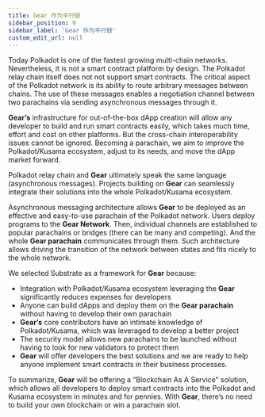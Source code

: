 ```yaml
---
title: Gear 作为平行链
sidebar_position: 9
sidebar_label: 'Gear 作为平行链'
custom_edit_url: null
---
```


Today Polkadot is one of the fastest growing multi-chain networks. Nevertheless, it is not a smart contract platform by design. The Polkadot relay chain itself does not not support smart contracts. The critical aspect of the Polkadot network is its ability to route arbitrary messages between chains. The use of these messages enables a negotiation channel between two parachains via sending asynchronous messages through it.

**Gear’s** infrastructure for out-of-the-box dApp creation will allow any developer to build and run smart contracts easily, which takes much time, effort and cost on other platforms. But the cross-chain interoperability issues cannot be ignored. Becoming a parachain, we aim to improve the Polkadot/Kusama ecosystem, adjust to its needs, and move the dApp market forward.

Polkadot relay chain and **Gear** ultimately speak the same language (asynchronous messages). Projects building on **Gear** can seamlessly integrate their solutions into the whole Polkadot/Kusama ecosystem.

Asynchronous messaging architecture allows **Gear** to be deployed as an effective and easy-to-use parachain of the Polkadot network. Users deploy programs to the **Gear Network**. Then, individual channels are established to popular parachains or bridges (there can be many and competing). And the whole **Gear parachain** communicates through them. Such architecture allows driving the transition of the network between states and fits nicely to the whole network.

We selected Substrate as a framework for **Gear** because:
- Integration with Polkadot/Kusama ecosystem leveraging the **Gear** significantly reduces expenses for developers
- Anyone can build dApps and deploy them on the **Gear parachain** without having to develop their own parachain
- **Gear’s** core contributors have an intimate knowledge of Polkadot/Kusama, which was leveraged to develop a better project
- The security model allows new parachains to be launched without having to look for new validators to protect them
- **Gear** will offer developers the best solutions and we are ready to help anyone implement smart contracts in their business processes.

To summarize, **Gear** will be offering a “Blockchain As A Service” solution, which allows all developers to deploy smart contracts into the Polkadot and Kusama ecosystem in minutes and for pennies. With **Gear**, there’s no need to build your own blockchain or win a parachain slot.